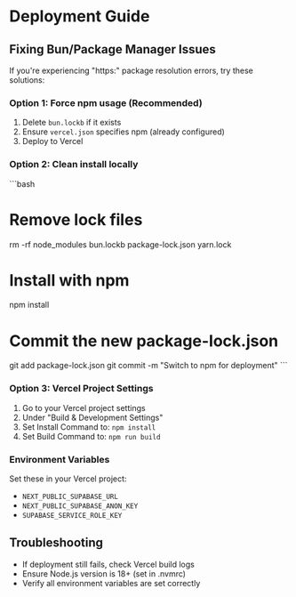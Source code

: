 # Deployment Guide

## Fixing Bun/Package Manager Issues

If you're experiencing "https:" package resolution errors, try these solutions:

### Option 1: Force npm usage (Recommended)
1. Delete `bun.lockb` if it exists
2. Ensure `vercel.json` specifies npm (already configured)
3. Deploy to Vercel

### Option 2: Clean install locally
\`\`\`bash
# Remove lock files
rm -rf node_modules bun.lockb package-lock.json yarn.lock

# Install with npm
npm install

# Commit the new package-lock.json
git add package-lock.json
git commit -m "Switch to npm for deployment"
\`\`\`

### Option 3: Vercel Project Settings
1. Go to your Vercel project settings
2. Under "Build & Development Settings"
3. Set Install Command to: `npm install`
4. Set Build Command to: `npm run build`

### Environment Variables
Set these in your Vercel project:
- `NEXT_PUBLIC_SUPABASE_URL`
- `NEXT_PUBLIC_SUPABASE_ANON_KEY`
- `SUPABASE_SERVICE_ROLE_KEY`

## Troubleshooting
- If deployment still fails, check Vercel build logs
- Ensure Node.js version is 18+ (set in .nvmrc)
- Verify all environment variables are set correctly
